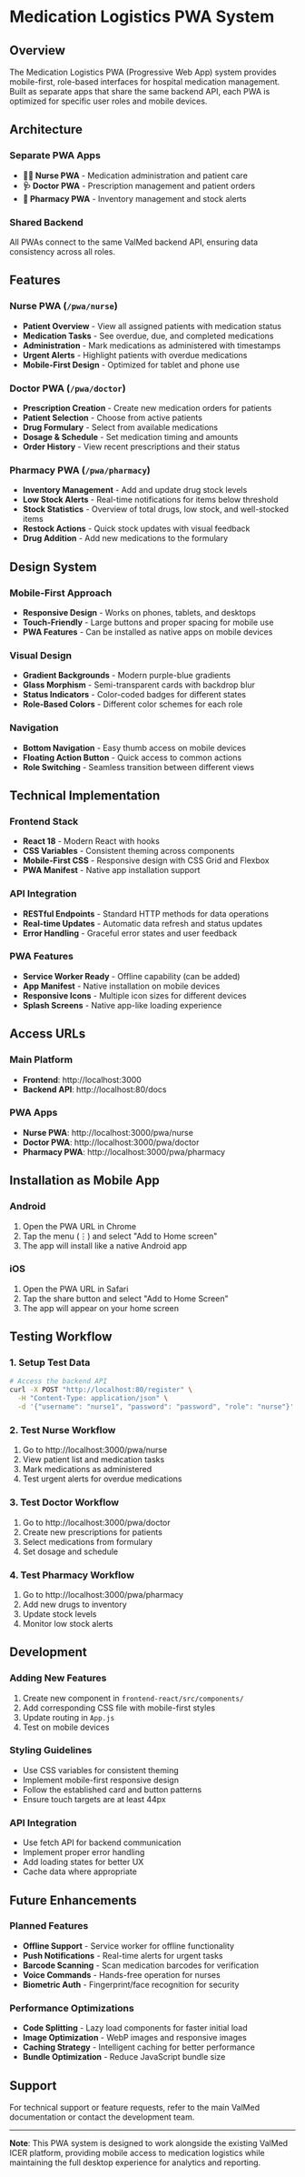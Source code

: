 # Medication Logistics PWA System

## Overview

The Medication Logistics PWA (Progressive Web App) system provides mobile-first, role-based interfaces for hospital medication management. Built as separate apps that share the same backend API, each PWA is optimized for specific user roles and mobile devices.

## Architecture

### Separate PWA Apps
- **👩‍⚕️ Nurse PWA** - Medication administration and patient care
- **🩺 Doctor PWA** - Prescription management and patient orders  
- **💊 Pharmacy PWA** - Inventory management and stock alerts

### Shared Backend
All PWAs connect to the same ValMed backend API, ensuring data consistency across all roles.

## Features

### Nurse PWA (`/pwa/nurse`)
- **Patient Overview** - View all assigned patients with medication status
- **Medication Tasks** - See overdue, due, and completed medications
- **Administration** - Mark medications as administered with timestamps
- **Urgent Alerts** - Highlight patients with overdue medications
- **Mobile-First Design** - Optimized for tablet and phone use

### Doctor PWA (`/pwa/doctor`)
- **Prescription Creation** - Create new medication orders for patients
- **Patient Selection** - Choose from active patients
- **Drug Formulary** - Select from available medications
- **Dosage & Schedule** - Set medication timing and amounts
- **Order History** - View recent prescriptions and their status

### Pharmacy PWA (`/pwa/pharmacy`)
- **Inventory Management** - Add and update drug stock levels
- **Low Stock Alerts** - Real-time notifications for items below threshold
- **Stock Statistics** - Overview of total drugs, low stock, and well-stocked items
- **Restock Actions** - Quick stock updates with visual feedback
- **Drug Addition** - Add new medications to the formulary

## Design System

### Mobile-First Approach
- **Responsive Design** - Works on phones, tablets, and desktops
- **Touch-Friendly** - Large buttons and proper spacing for mobile use
- **PWA Features** - Can be installed as native apps on mobile devices

### Visual Design
- **Gradient Backgrounds** - Modern purple-blue gradients
- **Glass Morphism** - Semi-transparent cards with backdrop blur
- **Status Indicators** - Color-coded badges for different states
- **Role-Based Colors** - Different color schemes for each role

### Navigation
- **Bottom Navigation** - Easy thumb access on mobile devices
- **Floating Action Button** - Quick access to common actions
- **Role Switching** - Seamless transition between different views

## Technical Implementation

### Frontend Stack
- **React 18** - Modern React with hooks
- **CSS Variables** - Consistent theming across components
- **Mobile-First CSS** - Responsive design with CSS Grid and Flexbox
- **PWA Manifest** - Native app installation support

### API Integration
- **RESTful Endpoints** - Standard HTTP methods for data operations
- **Real-time Updates** - Automatic data refresh and status updates
- **Error Handling** - Graceful error states and user feedback

### PWA Features
- **Service Worker Ready** - Offline capability (can be added)
- **App Manifest** - Native installation on mobile devices
- **Responsive Icons** - Multiple icon sizes for different devices
- **Splash Screens** - Native app-like loading experience

## Access URLs

### Main Platform
- **Frontend**: http://localhost:3000
- **Backend API**: http://localhost:80/docs

### PWA Apps
- **Nurse PWA**: http://localhost:3000/pwa/nurse
- **Doctor PWA**: http://localhost:3000/pwa/doctor  
- **Pharmacy PWA**: http://localhost:3000/pwa/pharmacy

## Installation as Mobile App

### Android
1. Open the PWA URL in Chrome
2. Tap the menu (⋮) and select "Add to Home screen"
3. The app will install like a native Android app

### iOS
1. Open the PWA URL in Safari
2. Tap the share button and select "Add to Home Screen"
3. The app will appear on your home screen

## Testing Workflow

### 1. Setup Test Data
```bash
# Access the backend API
curl -X POST "http://localhost:80/register" \
  -H "Content-Type: application/json" \
  -d '{"username": "nurse1", "password": "password", "role": "nurse"}'
```

### 2. Test Nurse Workflow
1. Go to http://localhost:3000/pwa/nurse
2. View patient list and medication tasks
3. Mark medications as administered
4. Test urgent alerts for overdue medications

### 3. Test Doctor Workflow
1. Go to http://localhost:3000/pwa/doctor
2. Create new prescriptions for patients
3. Select medications from formulary
4. Set dosage and schedule

### 4. Test Pharmacy Workflow
1. Go to http://localhost:3000/pwa/pharmacy
2. Add new drugs to inventory
3. Update stock levels
4. Monitor low stock alerts

## Development

### Adding New Features
1. Create new component in `frontend-react/src/components/`
2. Add corresponding CSS file with mobile-first styles
3. Update routing in `App.js`
4. Test on mobile devices

### Styling Guidelines
- Use CSS variables for consistent theming
- Implement mobile-first responsive design
- Follow the established card and button patterns
- Ensure touch targets are at least 44px

### API Integration
- Use fetch API for backend communication
- Implement proper error handling
- Add loading states for better UX
- Cache data where appropriate

## Future Enhancements

### Planned Features
- **Offline Support** - Service worker for offline functionality
- **Push Notifications** - Real-time alerts for urgent tasks
- **Barcode Scanning** - Scan medication barcodes for verification
- **Voice Commands** - Hands-free operation for nurses
- **Biometric Auth** - Fingerprint/face recognition for security

### Performance Optimizations
- **Code Splitting** - Lazy load components for faster initial load
- **Image Optimization** - WebP images and responsive images
- **Caching Strategy** - Intelligent caching for better performance
- **Bundle Optimization** - Reduce JavaScript bundle size

## Support

For technical support or feature requests, refer to the main ValMed documentation or contact the development team.

---

**Note**: This PWA system is designed to work alongside the existing ValMed ICER platform, providing mobile access to medication logistics while maintaining the full desktop experience for analytics and reporting. 